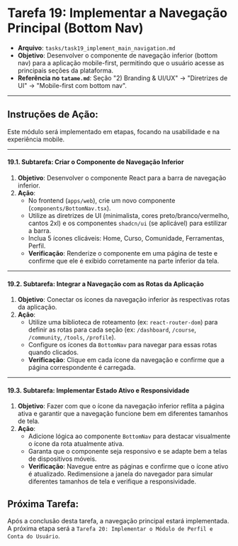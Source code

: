 # Tarefa 19: Implementar a Navegação Principal (Bottom Nav)

*   **Arquivo**: `tasks/task19_implement_main_navigation.md`
*   **Objetivo**: Desenvolver o componente de navegação inferior (bottom nav) para a aplicação mobile-first, permitindo que o usuário acesse as principais seções da plataforma.
*   **Referência no `tatame.md`**: Seção "2) Branding & UI/UX" -> "Diretrizes de UI" -> "Mobile-first com bottom nav".

---

## Instruções de Ação:

Este módulo será implementado em etapas, focando na usabilidade e na experiência mobile.

---

#### **19.1. Subtarefa: Criar o Componente de Navegação Inferior**

1.  **Objetivo**: Desenvolver o componente React para a barra de navegação inferior.
2.  **Ação**:
    *   No frontend (`apps/web`), crie um novo componente (`components/BottomNav.tsx`).
    *   Utilize as diretrizes de UI (minimalista, cores preto/branco/vermelho, cantos 2xl) e os componentes `shadcn/ui` (se aplicável) para estilizar a barra.
    *   Inclua 5 ícones clicáveis: Home, Curso, Comunidade, Ferramentas, Perfil.
    *   **Verificação**: Renderize o componente em uma página de teste e confirme que ele é exibido corretamente na parte inferior da tela.

---

#### **19.2. Subtarefa: Integrar a Navegação com as Rotas da Aplicação**

1.  **Objetivo**: Conectar os ícones da navegação inferior às respectivas rotas da aplicação.
2.  **Ação**:
    *   Utilize uma biblioteca de roteamento (ex: `react-router-dom`) para definir as rotas para cada seção (ex: `/dashboard`, `/course`, `/community`, `/tools`, `/profile`).
    *   Configure os ícones da `BottomNav` para navegar para essas rotas quando clicados.
    *   **Verificação**: Clique em cada ícone da navegação e confirme que a página correspondente é carregada.

---

#### **19.3. Subtarefa: Implementar Estado Ativo e Responsividade**

1.  **Objetivo**: Fazer com que o ícone da navegação inferior reflita a página ativa e garantir que a navegação funcione bem em diferentes tamanhos de tela.
2.  **Ação**:
    *   Adicione lógica ao componente `BottomNav` para destacar visualmente o ícone da rota atualmente ativa.
    *   Garanta que o componente seja responsivo e se adapte bem a telas de dispositivos móveis.
    *   **Verificação**: Navegue entre as páginas e confirme que o ícone ativo é atualizado. Redimensione a janela do navegador para simular diferentes tamanhos de tela e verifique a responsividade.

## Próxima Tarefa:

Após a conclusão desta tarefa, a navegação principal estará implementada. A próxima etapa será a `Tarefa 20: Implementar o Módulo de Perfil e Conta do Usuário`.
